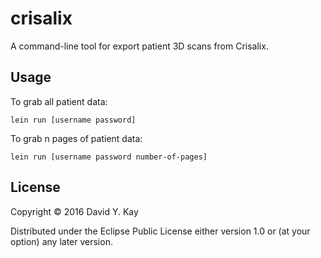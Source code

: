 # crisalix

A command-line tool for export patient 3D scans from Crisalix.

## Usage

To grab all patient data:

`lein run [username password]`

To grab n pages of patient data:

`lein run [username password number-of-pages]`

## License

Copyright © 2016 David Y. Kay

Distributed under the Eclipse Public License either version 1.0 or (at
your option) any later version.
